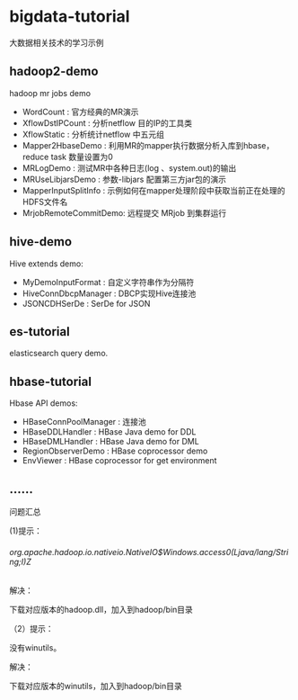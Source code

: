# bigdata-tutorial #

大数据相关技术的学习示例

## hadoop2-demo ##
 hadoop mr jobs demo
 + WordCount 			: 官方经典的MR演示
 + XflowDstIPCount  	: 分析netflow 目的IP的工具类
 + XflowStatic   		: 分析统计netflow 中五元组
 + Mapper2HbaseDemo 	: 利用MR的mapper执行数据分析入库到hbase，reduce task 数量设置为0
 + MRLogDemo  			: 测试MR中各种日志(log 、system.out)的输出
 + MRUseLibjarsDemo 	: 参数-libjars 配置第三方jar包的演示
 + MapperInputSplitInfo : 示例如何在mapper处理阶段中获取当前正在处理的HDFS文件名
 + MrjobRemoteCommitDemo: 远程提交 MRjob 到集群运行


## hive-demo ##
 Hive extends demo:
 + MyDemoInputFormat	: 自定义字符串作为分隔符
 + HiveConnDbcpManager  : DBCP实现Hive连接池
 + JSONCDHSerDe         : SerDe for JSON

## es-tutorial ##
 elasticsearch query demo.

## hbase-tutorial ##
 Hbase API demos:
 + HBaseConnPoolManager  : 连接池
 + HBaseDDLHandler       : HBase Java demo for DDL
 + HBaseDMLHandler       : HBase Java demo for DML
 + RegionObserverDemo    : HBase coprocessor demo
 + EnvViewer             : HBase coprocessor for get environment

## ...... ##

问题汇总

(1)提示：

###### org.apache.hadoop.io.nativeio.NativeIO$Windows.access0(Ljava/lang/String;I)Z

解决：

下载对应版本的hadoop.dll，加入到hadoop/bin目录

（2）提示：

没有winutils。

解决：

下载对应版本的winutils，加入到hadoop/bin目录